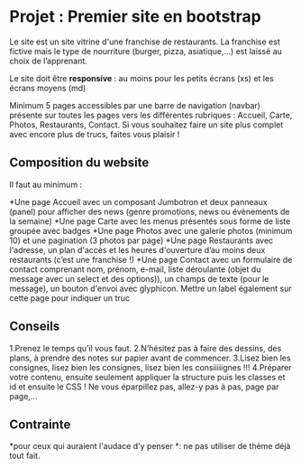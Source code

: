 # Projet : Premier site en bootstrap

Le site est un site vitrine d'une franchise de restaurants. La franchise est fictive mais le type de nourriture (burger, pizza, asiatique,...) est laissé au choix de l’apprenant.

Le site doit être **responsive** : au moins pour les petits écrans (xs) et les écrans moyens (md)

Minimum 5 pages accessibles par une barre de navigation (navbar) présente sur toutes les pages vers les différentes rubriques : Accueil, Carte, Photos, Restaurants, Contact. Si vous souhaitez faire un site plus complet avec encore plus de trucs, faites vous plaisir !

## Composition du website

Il faut au minimum :

*Une page Accueil avec un composant Jumbotron et deux panneaux (panel) pour afficher des news (genre promotions, news ou évènements de la semaine)
*Une page Carte avec les menus présentés sous forme de liste groupée avec badges
*Une page Photos avec une galerie photos (minimum 10) et une pagination (3 photos par page)
*Une page Restaurants avec l'adresse, un plan d'accès et les heures d'ouverture d’au moins deux restaurants (c’est une franchise !)
*Une page Contact avec un formulaire de contact comprenant nom, prénom, e-mail, liste déroulante (objet du message avec un select et des options)), un champs de texte (pour le message), un bouton d'envoi avec glyphicon. Mettre un label également sur cette page pour indiquer un truc

## Conseils

1.Prenez le temps qu’il vous faut.
2.N’hésitez pas à faire des dessins, des plans, à prendre des notes sur papier avant de commencer.
3.Lisez bien les consignes, lisez bien les consignes, lisez bien les consiiiiignes !!!
4.Préparer votre contenu, ensuite seulement appliquer la structure puis les classes et id et ensuite le CSS ! Ne vous éparpillez pas, allez-y pas à pas, page par page,...

## Contrainte

*pour ceux qui auraient l'audace d'y penser *: ne pas utiliser de thème déjà tout fait.
